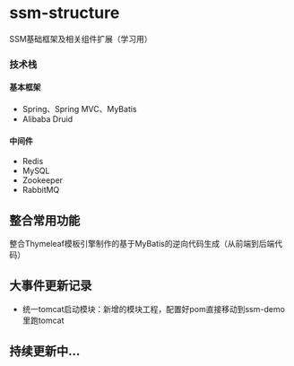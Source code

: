 # ssm-structure
SSM基础框架及相关组件扩展（学习用）

### 技术栈
#### 基本框架
- Spring、Spring MVC、MyBatis
- Alibaba Druid

#### 中间件
- Redis
- MySQL
- Zookeeper
- RabbitMQ

## 整合常用功能
整合Thymeleaf模板引擎制作的基于MyBatis的逆向代码生成（从前端到后端代码）

## 大事件更新记录
- 统一tomcat启动模块：新增的模块工程，配置好pom直接移动到ssm-demo里跑tomcat

## 持续更新中...
